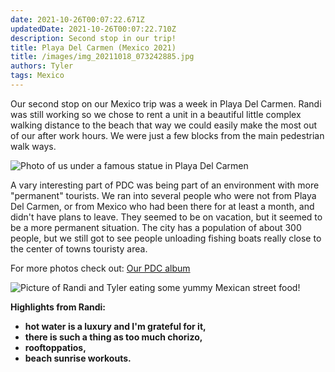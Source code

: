 ```yaml
---
date: 2021-10-26T00:07:22.671Z 
updatedDate: 2021-10-26T00:07:22.710Z
description: Second stop in our trip!
title: Playa Del Carmen (Mexico 2021)
title: /images/img_20211018_073242885.jpg
authors: Tyler
tags: Mexico
---
```

Our second stop on our Mexico trip was a week in Playa Del Carmen. Randi was still working so we chose to rent a unit in a beautiful little complex walking distance to the beach that way we could easily make the most out of our after work hours. We were just a few blocks from the main pedestrian walk ways.

![Photo of us under a famous statue in Playa Del Carmen](/images/img_20211018_073452065_hdr.jpg "Photo of us under a famous statue in Playa Del Carmen")

A vary interesting part of PDC was being part of an environment with more "permanent" tourists. We ran into several people who were not from Playa Del Carmen, or from Mexico who had been there for at least a month, and didn't have plans to leave. They seemed to be on vacation, but it seemed to be a more permanent situation. The city has a population of about 300 people, but we still got to see people unloading fishing boats really close to the center of towns touristy area.

For more photos check out: [Our PDC album](< https://photos.app.goo.gl/ST3w3B85oSMnKSkN6>)

![Picture of Randi and Tyler eating some yummy Mexican street food!](/images/img_20211023_171517147_hdr.jpg "We finally got a marquesita!")

**Highlights from Randi:** 

* **hot water is a luxury and I'm grateful for it,** 
* **there is such a thing as too much chorizo,** 
* **rooftoppatios,** 
* **beach sunrise workouts.**
